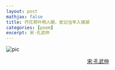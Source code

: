 ```yaml
---
layout: post
mathjax: false
title: 荇花荷叶明人眼，犹记当年入镜湖
categories: [poem]
excerpt: 宋·孔武仲
---
```


![pic]({{site.url}}/pics/poem/lake.jpg)

<p align="center"><a href="https://500px.com/duongquocdinh">宋·孔武仲</a></p>